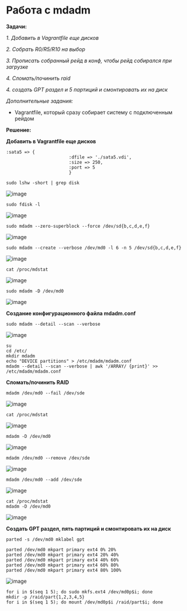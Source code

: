 # Работа с mdadm

**Задачи:**

  *1. Добавить в Vagrantfile еще дисков*
  
  *2. Собрать R0/R5/R10 на выбор*

  *3. Прописать собранный рейд в конф, чтобы рейд собирался при загрузке*
  
  *4. Сломать/починить raid*
  
  *4. создать GPT раздел и 5 партиций и смонтировать их на диск*
  
   *Дополнительные задания:*
   - Vagrantfile, который сразу собирает систему с подключенным рейдом

**Решение:**

**Добавить в Vagrantfile еще дисков**

```
:sata5 => {
                        :dfile => './sata5.vdi',
                        :size => 250,
                        :port => 5
                        }
```

```
sudo lshw -short | grep disk
```

![image](https://github.com/lettache/Otus-Administrator-Linux-Pro-Kryuchkov_VV/assets/84719218/08f72eac-5edc-459e-8510-de3290dc2e5f)

```
sudo fdisk -l
```

![image](https://github.com/lettache/Otus-Administrator-Linux-Pro-Kryuchkov_VV/assets/84719218/f4fcf67a-bc92-4b83-9abf-7ef6b1f64779)

```
sudo mdadm --zero-superblock --force /dev/sd{b,c,d,e,f}
```

![image](https://github.com/lettache/Otus-Administrator-Linux-Pro-Kryuchkov_VV/assets/84719218/36437e8a-18b3-4d0f-b7d3-13404dcee16c)

```
sudo mdadm --create --verbose /dev/md0 -l 6 -n 5 /dev/sd{b,c,d,e,f}
```

![image](https://github.com/lettache/Otus-Administrator-Linux-Pro-Kryuchkov_VV/assets/84719218/d5187007-566b-4c1c-abe9-c4c0ee85f7db)

```
cat /proc/mdstat
```

![image](https://github.com/lettache/Otus-Administrator-Linux-Pro-Kryuchkov_VV/assets/84719218/2919094c-88a8-45ff-8ef8-23d83b52ac9a)

```
sudo mdadm -D /dev/md0
```

![image](https://github.com/lettache/Otus-Administrator-Linux-Pro-Kryuchkov_VV/assets/84719218/dd478ef5-b72d-46fa-9276-b34823dc66a7)

**Создание конфигурационного файла mdadm.conf**

```
sudo mdadm --detail --scan --verbose
```

![image](https://github.com/lettache/Otus-Administrator-Linux-Pro-Kryuchkov_VV/assets/84719218/a76c0ff9-23b3-4082-9199-d1ba37f8e2bb)


```
su
cd /etc/
mkdir mdadm
echo "DEVICE partitions" > /etc/mdadm/mdadm.conf
mdadm --detail --scan --verbose | awk '/ARRAY/ {print}' >> /etc/mdadm/mdadm.conf
```

**Сломать/починить RAID**

```
mdadm /dev/md0 --fail /dev/sde
```

![image](https://github.com/lettache/Otus-Administrator-Linux-Pro-Kryuchkov_VV/assets/84719218/38e1a6b1-15aa-4e3d-b277-e665500476f1)

```
cat /proc/mdstat
```

![image](https://github.com/lettache/Otus-Administrator-Linux-Pro-Kryuchkov_VV/assets/84719218/40e22677-0445-4c9e-aecf-5f19b689df3d)

```
mdadm -D /dev/md0
```

![image](https://github.com/lettache/Otus-Administrator-Linux-Pro-Kryuchkov_VV/assets/84719218/03738d7a-7a6c-4c0b-98a2-3e9322a93cb6)

```
mdadm /dev/md0 --remove /dev/sde
```

![image](https://github.com/lettache/Otus-Administrator-Linux-Pro-Kryuchkov_VV/assets/84719218/e18f00b9-a698-4620-92e4-af15386c83fe)

```
mdadm /dev/md0 --add /dev/sde
```

![image](https://github.com/lettache/Otus-Administrator-Linux-Pro-Kryuchkov_VV/assets/84719218/2fbace30-e2cd-415a-a12b-0bf166508a1a)

```
cat /proc/mdstat
mdadm -D /dev/md0
```

![image](https://github.com/lettache/Otus-Administrator-Linux-Pro-Kryuchkov_VV/assets/84719218/07cf29cf-681c-4cc6-bc63-4d07cf2566b1)

**Создать GPT раздел, пять партиций и смонтировать их на диск**

```
parted -s /dev/md0 mklabel gpt
```

```
parted /dev/md0 mkpart primary ext4 0% 20%
parted /dev/md0 mkpart primary ext4 20% 40%
parted /dev/md0 mkpart primary ext4 40% 60%
parted /dev/md0 mkpart primary ext4 60% 80%
parted /dev/md0 mkpart primary ext4 80% 100%
```

![image](https://github.com/lettache/Otus-Administrator-Linux-Pro-Kryuchkov_VV/assets/84719218/b7d5866b-2d8c-4960-ae63-234eed5fabbb)

```
for i in $(seq 1 5); do sudo mkfs.ext4 /dev/md0p$i; done
mkdir -p /raid/part{1,2,3,4,5}
for i in $(seq 1 5); do mount /dev/md0p$i /raid/part$i; done
```


















